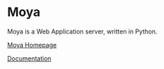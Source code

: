 # Moya

Moya is a Web Application server, written in Python.

[Moya Homepage](http://www.moyaproject.com/) 

[Documentation](http://docs.moyaproject.com/) 